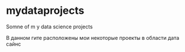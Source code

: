 # mydataprojects
Somne of m y data science projects

В данном гите расположены мои некоторые проекты в области дата сайнс
